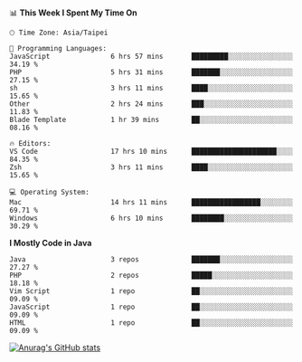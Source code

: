 <!--
<table>
  <tr>
    <td>
      <img src="./devcard.svg" alt="A dev card" width="400" hight="100%">
    </td>
    <td>
      <p>### Hi there 👋</p>
      <p>**treevel/treevel** is a ✨ _special_ ✨ repository because its `README.md` (this file) appears on your GitHub profile.</p>
      <p>Here are some ideas to get you started:</p>
      <p>- 🔭 I’m currently working on ...</p>
      <p>- 🌱 I’m currently learning ...</p>
      <p>- 👯 I’m looking to collaborate on ...</p>
      <p>- 🤔 I’m looking for help with ...</p>
      <p>- 💬 Ask me about ...</p>
      <p>- 📫 How to reach me: ...</p>
      <p>- 😄 Pronouns: ...</p>
      <p>- ⚡ Fun fact: ...</p>
    </td>
  </tr>
</table>
-->

<!--START_SECTION:waka-->
📊 **This Week I Spent My Time On** 

```text
🕑︎ Time Zone: Asia/Taipei

💬 Programming Languages: 
JavaScript               6 hrs 57 mins       █████████░░░░░░░░░░░░░░░░   34.19 % 
PHP                      5 hrs 31 mins       ███████░░░░░░░░░░░░░░░░░░   27.15 % 
sh                       3 hrs 11 mins       ████░░░░░░░░░░░░░░░░░░░░░   15.65 % 
Other                    2 hrs 24 mins       ███░░░░░░░░░░░░░░░░░░░░░░   11.83 % 
Blade Template           1 hr 39 mins        ██░░░░░░░░░░░░░░░░░░░░░░░   08.16 % 

🔥 Editors: 
VS Code                  17 hrs 10 mins      █████████████████████░░░░   84.35 % 
Zsh                      3 hrs 11 mins       ████░░░░░░░░░░░░░░░░░░░░░   15.65 % 

💻 Operating System: 
Mac                      14 hrs 11 mins      █████████████████░░░░░░░░   69.71 % 
Windows                  6 hrs 10 mins       ████████░░░░░░░░░░░░░░░░░   30.29 % 
```

**I Mostly Code in Java** 

```text
Java                     3 repos             ███████░░░░░░░░░░░░░░░░░░   27.27 % 
PHP                      2 repos             █████░░░░░░░░░░░░░░░░░░░░   18.18 % 
Vim Script               1 repo              ██░░░░░░░░░░░░░░░░░░░░░░░   09.09 % 
JavaScript               1 repo              ██░░░░░░░░░░░░░░░░░░░░░░░   09.09 % 
HTML                     1 repo              ██░░░░░░░░░░░░░░░░░░░░░░░   09.09 % 
```




<!--END_SECTION:waka-->

<!-- GitHub Stats Card-->
[![Anurag's GitHub stats](https://github-readme-stats.vercel.app/api?username=treevel&show_icons=true&theme=monokai&count_private=true)](https://github.com/anuraghazra/github-readme-stats)
